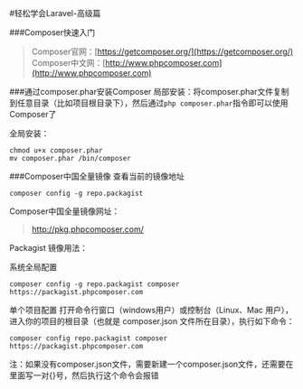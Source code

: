 #轻松学会Laravel-高级篇

###Composer快速入门
>Composer官网：[https://getcomposer.org/](https://getcomposer.org/)  
>Composer中文网：[http://www.phpcomposer.com](http://www.phpcomposer.com)

###通过composer.phar安装Composer
局部安装：将composer.phar文件复制到任意目录（比如项目根目录下），然后通过`php composer.phar`指令即可以使用Composer了

全局安装：
```
chmod u+x composer.phar
mv composer.phar /bin/composer
```

###Composer中国全量镜像
查看当前的镜像地址
```
composer config -g repo.packagist
```

Composer中国全量镜像网址：
>http://pkg.phpcomposer.com/

Packagist 镜像用法：

系统全局配置
```
composer config -g repo.packagist composer https://packagist.phpcomposer.com
```
单个项目配置
打开命令行窗口（windows用户）或控制台（Linux、Mac 用户），进入你的项目的根目录（也就是 composer.json 文件所在目录），执行如下命令：
```
composer config repo.packagist composer https://packagist.phpcomposer.com
```

注：如果没有composer.json文件，需要新建一个composer.json文件，还需要在里面写一对{}号，然后执行这个命令会报错
